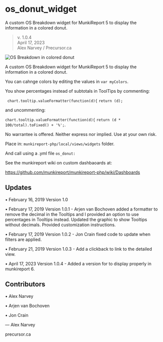 # os_donut_widget
A custom OS Breakdown widget for MunkiReport 5 to display the information in a colored donut.

> v. 1.0.4  
> April 17, 2023  
> Alex Narvey / Precursor.ca

![OS Breakdown in colored donut](os_donut_widget.png)

A custom OS Breakdown widget for MunkiReport 5 to display the information in a colored donut.

You can cahnge colors by editing the values in ```var myColors```.

You show percentages instead of subtotals in ToolTips by commenting:

```	chart.tooltip.valueFormatter(function(d){```
```return (d);```

and uncommenting:

```chart.tooltip.valueFormatter(function(d){```
 ```return (d * 100/total).toFixed() + '%';```.

No warrantee is offered. Neither express nor implied. Use at your own risk.

Place in:
```munkireport-php/local/views/widgets``` folder.

And call using a .yml file ```os_donut:```

See the munkireport wiki on custom dashbaoards at: 

https://github.com/munkireport/munkireport-php/wiki/Dashboards

## Updates
• February 16, 2019 Version 1.0

• February 17, 2019 Version 1.0.1 - Arjen van Bochoven added a formatter to remove the decimal in the Tooltips and I provided an option to use percentages in Tooltips instead. Updated the graphic to show Tooltips without decimals. Provided customization instructions.

• February 17, 2019 Version 1.0.2 - Jon Crain fixed code to update when filters are applied.

• February 21, 2019 Version 1.0.3 - Add a clickback to link to the detailed view.

• April 17, 2023 Version 1.0.4 - Added a version for to display properly in munkireport 6.


## Contributors
• Alex Narvey

• Arjen van Bochoven

• Jon Crain

— Alex Narvey 

precursor.ca
